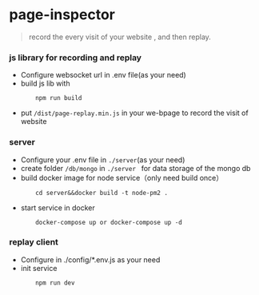 # page-inspector

> record the every visit of your website , and then replay.

### js library for recording and replay

- Configure websocket url in .env file(as your need)
- build js lib with 
    ```
        npm run build
    ```
- put `/dist/page-replay.min.js` in your we-bpage to record the visit of website
### server

- Configure your .env file in `./server`(as your need)
- create folder `/db/mongo` in `./server ` for data storage of the mongo db 
- build docker image for node service（only need build once）
    ```
        cd server&&docker build -t node-pm2 .
    ```
- start service in docker
    ```
        docker-compose up or docker-compose up -d 
    ```

### replay client

- Configure in ./config/*.env.js as your need
- init service
    ```
        npm run dev
    ```